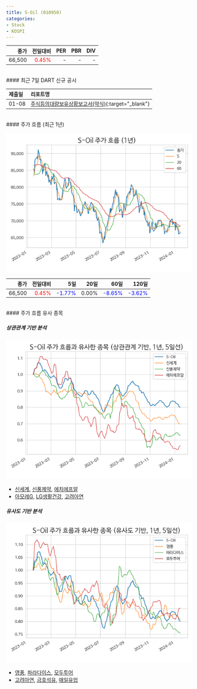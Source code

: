```yaml
---
title: S-Oil (010950)
categories:
- Stock
- KOSPI
---
```


|**종가**|**전일대비**|**PER**|**PBR**|**DIV**|
|---:|-------:|--:|--:|--:|
|66,500|<span style="color: red">0.45%</span>|-|-|-|

<!-- more -->

<br>
#### 최근 7일 DART 신규 공시


|**제출일**|**리포트명**|
|:-----|:-------|
|01-08|[주식등의대량보유상황보고서(약식)](https://dart.fss.or.kr/dsaf001/main.do?rcpNo=20240108000276){:target="_blank"}|

<br>
#### 주가 흐름 (최근 1년)

![010950](/assets/images/stock/010950.png)

|**종가**|**전일대비**|**5일**|**20일**|**60일**|**120일**|
|---:|-------:|--:|---:|---:|----:|
|66,500|<span style="color: red">0.45%</span>|<span style="color: blue">-1.77%</span>|0.00%|<span style="color: blue">-8.65%</span>|<span style="color: blue">-3.62%</span>|

<br>
#### 주가 흐름 유사 종목

##### 상관관계 기반 분석

![010950](/assets/images/stock/010950_corr.png)
- [신세계](/004170/), [신풍제약](/019170/), [에치에프알](/230240/)
- [아모레G](/002790/), [LG생활건강](/051900/), [고려아연](/010130/)

##### 유사도 기반 분석

![010950](/assets/images/stock/010950_sim.png)
- [영풍](/000670/), [파라다이스](/034230/), [모두투어](/080160/)
- [고려아연](/010130/), [금호석유](/011780/), [매일유업](/267980/)